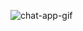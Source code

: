 ![chat-app-gif](https://github.com/bahattinzengin/database-chat/assets/140658226/b10182f7-189a-40f1-a68d-c0e5d678a3e1)
